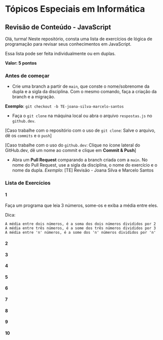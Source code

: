 # Tópicos Especiais em Informática

## Revisão de Conteúdo - JavaScript

Olá, turma!
Neste repositório, consta uma lista de exercícios de lógica de programação para revisar seus conhecimentos em JavaScript.

Essa lista pode ser feita individualmente ou em duplas.

__Valor: 5 pontos__

### Antes de começar

- Crie uma branch a partir de `main`, que conste o nome/sobrenome da dupla e a sigla da disciplina. Com o mesmo comando, faça a criação da branch e a migração.

__Exemplo__: `git checkout -b TE-joana-silva-marcelo-santos`

- Faça o `git clone` na máquina local ou abra o arquivo `respostas.js` no `github.dev`.

[Caso trabalhe com o repositório com o uso de `git clone`:
Salve o arquivo, dê os `commits` e o `push`]

[Caso trabalhe com o uso do `github.dev`:
Clique no ícone lateral do GitHub.dev, dê um nome ao commit e clique em **Commit & Push**]

- Abra um **Pull Request** comparando a branch criada com a `main`.
No nome do Pull Request, use a sigla da disciplina, o nome do exercício e o nome da dupla.
_Exemplo_: [TE] Revisão - Joana Silva e Marcelo Santos

### Lista de Exercícios

#### 1

Faça um programa que leia 3 números, some-os e exiba a média entre eles.

Dica:

```code
A média entre dois números, é a soma dos dois números divididos por 2
A média entre três números, é a some dos três números divididos por 3
A média entre 'n' números, é a some dos 'n' números divididos por 'n'
```

#### 2

#### 3

#### 4

#### 5

#### 6

#### 7

#### 8

#### 9

#### 10